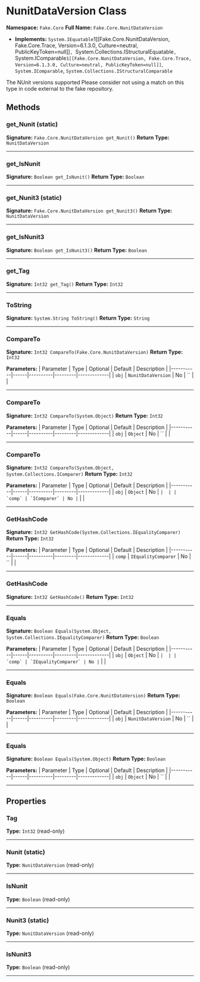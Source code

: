 # NunitDataVersion Class

**Namespace:** `Fake.Core`
**Full Name:** `Fake.Core.NunitDataVersion`
- **Implements:** `System.IEquatable`1[[Fake.Core.NunitDataVersion, Fake.Core.Trace, Version=6.1.3.0, Culture=neutral, PublicKeyToken=null]]`, `System.Collections.IStructuralEquatable`, `System.IComparable`1[[Fake.Core.NunitDataVersion, Fake.Core.Trace, Version=6.1.3.0, Culture=neutral, PublicKeyToken=null]]`, `System.IComparable`, `System.Collections.IStructuralComparable`

The NUnit versions supported
 Please consider not using a match on this type in code external to the fake repository.

## Methods

### get_Nunit (static)

**Signature:** `Fake.Core.NunitDataVersion get_Nunit()`
**Return Type:** `NunitDataVersion`

---

### get_IsNunit

**Signature:** `Boolean get_IsNunit()`
**Return Type:** `Boolean`

---

### get_Nunit3 (static)

**Signature:** `Fake.Core.NunitDataVersion get_Nunit3()`
**Return Type:** `NunitDataVersion`

---

### get_IsNunit3

**Signature:** `Boolean get_IsNunit3()`
**Return Type:** `Boolean`

---

### get_Tag

**Signature:** `Int32 get_Tag()`
**Return Type:** `Int32`

---

### ToString

**Signature:** `System.String ToString()`
**Return Type:** `String`

---

### CompareTo

**Signature:** `Int32 CompareTo(Fake.Core.NunitDataVersion)`
**Return Type:** `Int32`

**Parameters:**
| Parameter | Type | Optional | Default | Description |
|-----------|------|----------|---------|-------------|
| `obj` | `NunitDataVersion` | No | `` |  |

---

### CompareTo

**Signature:** `Int32 CompareTo(System.Object)`
**Return Type:** `Int32`

**Parameters:**
| Parameter | Type | Optional | Default | Description |
|-----------|------|----------|---------|-------------|
| `obj` | `Object` | No | `` |  |

---

### CompareTo

**Signature:** `Int32 CompareTo(System.Object, System.Collections.IComparer)`
**Return Type:** `Int32`

**Parameters:**
| Parameter | Type | Optional | Default | Description |
|-----------|------|----------|---------|-------------|
| `obj` | `Object` | No | `` |  |
| `comp` | `IComparer` | No | `` |  |

---

### GetHashCode

**Signature:** `Int32 GetHashCode(System.Collections.IEqualityComparer)`
**Return Type:** `Int32`

**Parameters:**
| Parameter | Type | Optional | Default | Description |
|-----------|------|----------|---------|-------------|
| `comp` | `IEqualityComparer` | No | `` |  |

---

### GetHashCode

**Signature:** `Int32 GetHashCode()`
**Return Type:** `Int32`

---

### Equals

**Signature:** `Boolean Equals(System.Object, System.Collections.IEqualityComparer)`
**Return Type:** `Boolean`

**Parameters:**
| Parameter | Type | Optional | Default | Description |
|-----------|------|----------|---------|-------------|
| `obj` | `Object` | No | `` |  |
| `comp` | `IEqualityComparer` | No | `` |  |

---

### Equals

**Signature:** `Boolean Equals(Fake.Core.NunitDataVersion)`
**Return Type:** `Boolean`

**Parameters:**
| Parameter | Type | Optional | Default | Description |
|-----------|------|----------|---------|-------------|
| `obj` | `NunitDataVersion` | No | `` |  |

---

### Equals

**Signature:** `Boolean Equals(System.Object)`
**Return Type:** `Boolean`

**Parameters:**
| Parameter | Type | Optional | Default | Description |
|-----------|------|----------|---------|-------------|
| `obj` | `Object` | No | `` |  |

---

## Properties

### Tag

**Type:** `Int32` (read-only)

---

### Nunit (static)

**Type:** `NunitDataVersion` (read-only)

---

### IsNunit

**Type:** `Boolean` (read-only)

---

### Nunit3 (static)

**Type:** `NunitDataVersion` (read-only)

---

### IsNunit3

**Type:** `Boolean` (read-only)

---